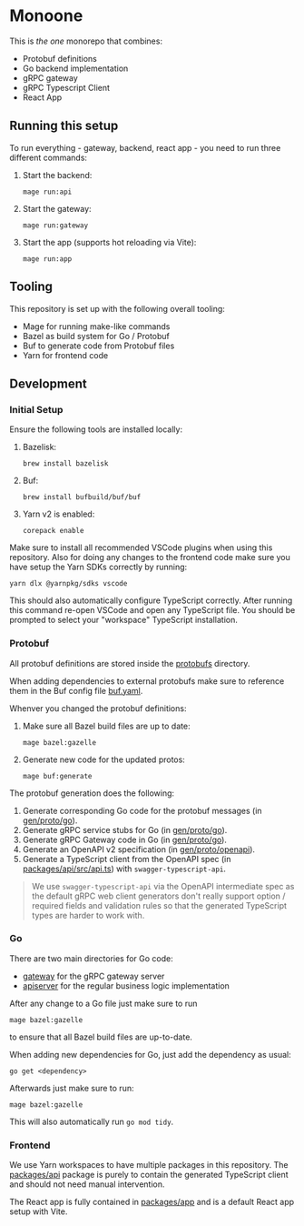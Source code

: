 # Monoone

This is _the one_ monorepo that combines:

- Protobuf definitions
- Go backend implementation
- gRPC gateway
- gRPC Typescript Client
- React App

## Running this setup

To run everything - gateway, backend, react app - you need to run three different commands:

1. Start the backend:
    ```
    mage run:api
    ```
1. Start the gateway:
    ```
    mage run:gateway
    ```
1. Start the app (supports hot reloading via Vite):
    ```
    mage run:app
    ```

## Tooling

This repository is set up with the following overall tooling:

- Mage for running make-like commands
- Bazel as build system for Go / Protobuf
- Buf to generate code from Protobuf files
- Yarn for frontend code

## Development

### Initial Setup

Ensure the following tools are installed locally:
1. Bazelisk:
    ```
    brew install bazelisk
    ```
2. Buf:
    ```
    brew install bufbuild/buf/buf
    ```
3. Yarn v2 is enabled:
    ```
    corepack enable
    ```

Make sure to install all recommended VSCode plugins when using this repository. Also for doing any changes to the frontend code make sure you have setup
the Yarn SDKs correctly by running:
```
yarn dlx @yarnpkg/sdks vscode
```

This should also automatically configure TypeScript correctly. After running this command re-open VSCode and open any TypeScript file. You should be prompted
to select your "workspace" TypeScript installation.

### Protobuf

All protobuf definitions are stored inside the [protobufs](/protobufs/) directory.

When adding dependencies to external protobufs make sure to reference them in the Buf config file [buf.yaml](/protobufs/buf.yaml).

Whenver you changed the protobuf definitions:
1. Make sure all Bazel build files are up to date:
    ```
    mage bazel:gazelle
    ```
2. Generate new code for the updated protos:
    ```
    mage buf:generate
    ```

The protobuf generation does the following:
1. Generate corresponding Go code for the protobuf messages (in [gen/proto/go](/gen/proto/go/)).
2. Generate gRPC service stubs for Go (in [gen/proto/go](/gen/proto/go/)).
3. Generate gRPC Gateway code in Go (in [gen/proto/go](/gen/proto/go/)).
4. Generate an OpenAPI v2 specification (in [gen/proto/openapi](/gen/proto/openapi/)).
5. Generate a TypeScript client from the OpenAPI spec (in [packages/api/src/api.ts](/packages/api/src/api.ts)) with `swagger-typescript-api`.

> We use `swagger-typescript-api` via the OpenAPI intermediate spec as the default gRPC web client generators don't really
> support option / required fields and validation rules so that the generated TypeScript types are harder to work with.

### Go

There are two main directories for Go code:
- [gateway](/gateway/) for the gRPC gateway server
- [apiserver](/apiserver/) for the regular business logic implementation

After any change to a Go file just make sure to run
```
mage bazel:gazelle
```
to ensure that all Bazel build files are up-to-date.

When adding new dependencies for Go, just add the dependency as usual:
```
go get <dependency>
```
Afterwards just make sure to run:
```
mage bazel:gazelle
```
This will also automatically run `go mod tidy`.

### Frontend

We use Yarn workspaces to have multiple packages in this repository. The [packages/api](/packages/api/) package is purely to contain the
generated TypeScript client and should not need manual intervention.

The React app is fully contained in [packages/app](/packages/app/) and is a default React app setup with Vite.
